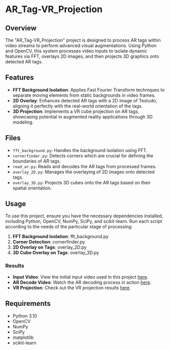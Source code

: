 # AR_Tag-VR_Projection

## Overview
The "AR_Tag-VR_Projection" project is designed to process AR tags within video streams to perform advanced visual augmentations. Using Python and OpenCV, this system processes video inputs to isolate dynamic features via FFT, overlays 2D images, and then projects 3D graphics onto detected AR tags.

## Features
- **FFT Background Isolation**: Applies Fast Fourier Transform techniques to separate moving elements from static backgrounds in video frames.
- **2D Overlay**: Enhances detected AR tags with a 2D image of Testudo, aligning it perfectly with the real-world orientation of the tags.
- **3D Projection**: Implements a VR cube projection on AR tags, showcasing potential in augmented reality applications through 3D modeling.

## Files
- `fft_background.py`: Handles the background isolation using FFT.
- `cornerfinder.py`: Detects corners which are crucial for defining the boundaries of AR tags.
- `read_ar.py`: Reads and decodes the AR tags from processed frames.
- `overlay_2D.py`: Manages the overlaying of 2D images onto detected tags.
- `overlay_3D.py`: Projects 3D cubes onto the AR tags based on their spatial orientation.

## Usage
To use this project, ensure you have the necessary dependencies installed, including Python, OpenCV, NumPy, SciPy, and scikit-learn. Run each script according to the needs of the particular stage of processing:

1. **FFT Background Isolation**: fft_background.py
2. **Corner Detection**: cornerfinder.py
3. **2D Overlay on Tags**: overlay_2D.py
4. **3D Cube Overlay on Tags**: overlay_3D.py


### Results

- **Input Video**: View the initial input video used in this project [here](https://drive.google.com/file/d/1_HdtHYuKAgU0gJFEWpsUzmgsLYVkeu29/view?usp=sharing).
- **AR Decode Video**: Watch the AR decoding process in action [here](https://drive.google.com/file/d/1GKY6M3MhUFejfy4CqXkH3UDHLj4IO_78/view?usp=sharing).
- **VR Projection**: Check out the VR projection results [here](https://drive.google.com/file/d/1fI2vIGm894a9CCnl_8IhszvR_VSCrdCR/view?usp=sharing).

## Requirements
- Python 3.10
- OpenCV
- NumPy
- SciPy
- matplotlib
- scikit-learn

